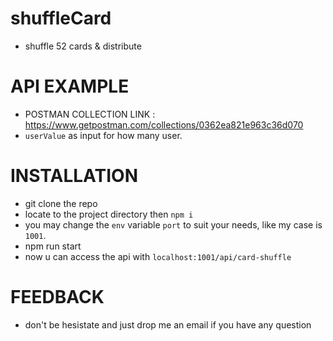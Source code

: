 # shuffleCard
- shuffle 52 cards &amp; distribute

API EXAMPLE
=============
- POSTMAN COLLECTION LINK : https://www.getpostman.com/collections/0362ea821e963c36d070
- ```userValue``` as input for how many user.

INSTALLATION
=============
- git clone the repo
- locate to the project directory then ``` npm i ```
- you may change the ```env``` variable ```port``` to suit your needs, like my case is ```1001```. 
- npm run start
- now u can access the api with ```localhost:1001/api/card-shuffle```

FEEDBACK
========
- don't be hesistate and just drop me an email if you have any question
